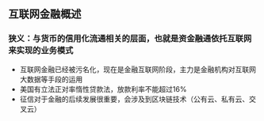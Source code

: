 ## 互联网金融概述

### 狭义：与货币的信用化流通相关的层面，也就是资金融通依托互联网来实现的业务模式

- 互联网金融已经被污名化，现在是金融互联网阶段，主力是金融机构对互联网大数据等手段的运用
- 美国有立法正对率惰性贷款法，放款利率不能超过16%
- 征信对于金融的后续发展很重要，会涉及到区块链技术（公有云、私有云、交叉云）

